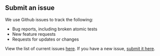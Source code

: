 ## Submit an issue

We use Github issues to track the following:

- Bug reports, including broken atomic tests
- New feature requests
- Requests for updates or changes

View the list of current issues [here](https://github.com/redcanaryco/atomic-red-team/issues).
If you have a new issue, [submit it here](https://github.com/redcanaryco/atomic-red-team/issues/new/choose).

